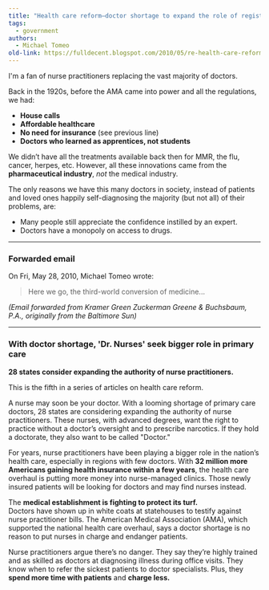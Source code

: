 ```yaml
---
title: "Health care reform—doctor shortage to expand the role of registered nurses"
tags: 
  - government
authors: 
  - Michael Tomeo
old-link: https://fulldecent.blogspot.com/2010/05/re-health-care-reform-dr-shortage-to.html
---
```


I'm a fan of nurse practitioners replacing the vast majority of doctors.

Back in the 1920s, before the AMA came into power and all the regulations, we had:

- **House calls**
- **Affordable healthcare**
- **No need for insurance** (see previous line)
- **Doctors who learned as apprentices, not students**

We didn’t have all the treatments available back then for MMR, the flu, cancer, herpes, etc. However, all these innovations came from the **pharmaceutical industry**, *not* the medical industry.

The only reasons we have this many doctors in society, instead of patients and loved ones happily self-diagnosing the majority (but not all) of their problems, are:

- Many people still appreciate the confidence instilled by an expert.
- Doctors have a monopoly on access to drugs.

---

### Forwarded email

On Fri, May 28, 2010, Michael Tomeo wrote:

> Here we go, the third-world conversion of medicine...

*(Email forwarded from Kramer Green Zuckerman Greene & Buchsbaum, P.A., originally from the Baltimore Sun)*

---

### With doctor shortage, 'Dr. Nurses' seek bigger role in primary care

**28 states consider expanding the authority of nurse practitioners.**  

This is the fifth in a series of articles on health care reform.

A nurse may soon be your doctor. With a looming shortage of primary care doctors, 28 states are considering expanding the authority of nurse practitioners. These nurses, with advanced degrees, want the right to practice without a doctor’s oversight and to prescribe narcotics. If they hold a doctorate, they also want to be called "Doctor."

For years, nurse practitioners have been playing a bigger role in the nation’s health care, especially in regions with few doctors. With **32 million more Americans gaining health insurance within a few years**, the health care overhaul is putting more money into nurse-managed clinics. Those newly insured patients will be looking for doctors and may find nurses instead.

The **medical establishment is fighting to protect its turf.**  
Doctors have shown up in white coats at statehouses to testify against nurse practitioner bills. The American Medical Association (AMA), which supported the national health care overhaul, says a doctor shortage is no reason to put nurses in charge and endanger patients.

Nurse practitioners argue there’s no danger. They say they’re highly trained and as skilled as doctors at diagnosing illness during office visits. They know when to refer the sickest patients to doctor specialists. Plus, they **spend more time with patients** and **charge less.**
